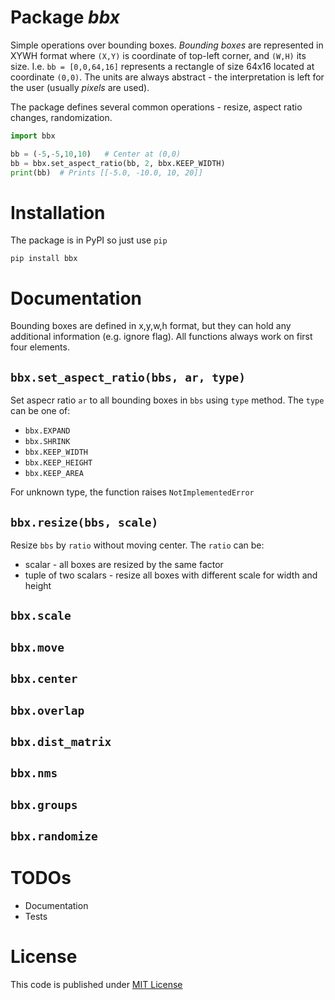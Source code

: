 # Package *bbx*

Simple operations over bounding boxes.
_Bounding boxes_ are represented in XYWH format where `(X,Y)` is coordinate of top-left corner, and `(W,H)` its size. I.e. `bb = [0,0,64,16]` represents a rectangle of size 64x16 located at coordinate `(0,0)`. The units are always abstract - the interpretation is left for the user (usually _pixels_ are used).

The package defines several common operations - resize, aspect ratio changes, randomization.

```python
import bbx

bb = (-5,-5,10,10)   # Center at (0,0)
bb = bbx.set_aspect_ratio(bb, 2, bbx.KEEP_WIDTH)
print(bb)  # Prints [[-5.0, -10.0, 10, 20]]
```

# Installation

The package is in PyPI so just use `pip`
```
pip install bbx
```

# Documentation

Bounding boxes are defined in x,y,w,h format, but they can hold any additional information (e.g. ignore flag). All functions always work on first four elements.

## `bbx.set_aspect_ratio(bbs, ar, type)`
Set aspecr ratio `ar` to all bounding boxes in `bbs` using `type` method. The `type` can be one of:
* `bbx.EXPAND`
* `bbx.SHRINK`
* `bbx.KEEP_WIDTH`
* `bbx.KEEP_HEIGHT`
* `bbx.KEEP_AREA`

For unknown type, the function raises `NotImplementedError`


## `bbx.resize(bbs, scale)`
Resize `bbs` by `ratio` without moving center. The `ratio` can be:
* scalar - all boxes are resized by the same factor
* tuple of two scalars - resize all boxes with different scale for width and height

## `bbx.scale`

## `bbx.move`

## `bbx.center`

## `bbx.overlap`

## `bbx.dist_matrix`

## `bbx.nms`

## `bbx.groups`

## `bbx.randomize`


# TODOs
* Documentation
* Tests

# License

This code is published under [MIT License](LICENSE)
